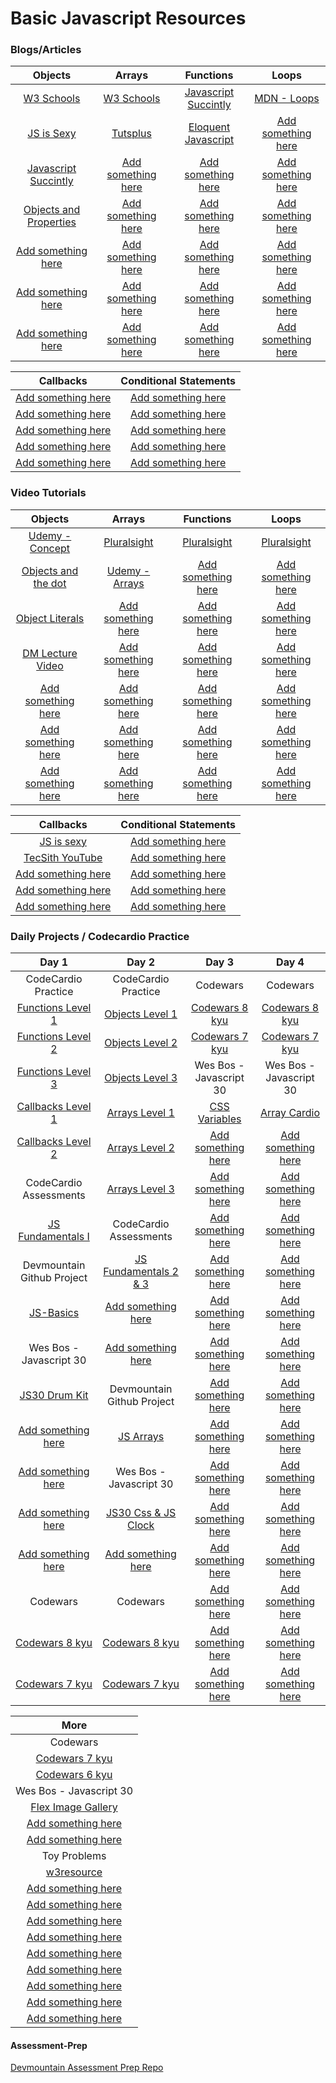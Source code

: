# Basic Javascript Resources
<!--
| <a target="_blank" href="#">Add something here</a> | <a target="_blank" href="#">Add something here</a> | <a target="_blank" href="#">Add something here</a> | <a target="_blank" href="#">Add something here</a> |
| <a target="_blank" href="#">Add something here</a> | <a target="_blank" href="#">Add something here</a> | <a target="_blank" href="#">Add something here</a> | <a target="_blank" href="#">Add something here</a> |
| <a target="_blank" href="#">Add something here</a> | <a target="_blank" href="#">Add something here</a> | <a target="_blank" href="#">Add something here</a> | <a target="_blank" href="#">Add something here</a> |
-->
### Blogs/Articles
|                                 Objects                                    |                                 Arrays                         |                               Functions                                  |                                 Loops                                 |
|                              :-----------:                                 |                             :-----------:                      |                             :-----------:                                |                             :-----------:                             |
| <a target="_blank" href="https://goo.gl/5jPiQF">W3 Schools</a>             | <a target="_blank" href="https://goo.gl/FFpO4J">W3 Schools</a> | <a target="_blank" href="https://goo.gl/ehcMuX">Javascript Succintly</a> | <a target="_blank" href="https://goo.gl/EYrjpG">MDN - Loops</a>       | 
| <a target="_blank" href="https://goo.gl/CqGbrU">JS is Sexy</a>             | <a target="_blank" href="https://goo.gl/OvLh9Z">Tutsplus</a>   | <a target="_blank" href="https://goo.gl/9wFHRv">Eloquent Javascript</a>  | <a target="_blank" href="#">Add something here</a>                    |
| <a target="_blank" href="https://goo.gl/An1zI2">Javascript Succintly</a>   | <a target="_blank" href="#">Add something here</a>             | <a target="_blank" href="#">Add something here</a>                       | <a target="_blank" href="#">Add something here</a>                    |
| <a target="_blank" href="https://goo.gl/iJg3gt">Objects and Properties</a> | <a target="_blank" href="#">Add something here</a>             | <a target="_blank" href="#">Add something here</a>                       | <a target="_blank" href="#">Add something here</a>                    |
| <a target="_blank" href="#">Add something here</a>                         | <a target="_blank" href="#">Add something here</a>             | <a target="_blank" href="#">Add something here</a>                       | <a target="_blank" href="#">Add something here</a>                    |
| <a target="_blank" href="#">Add something here</a>                         | <a target="_blank" href="#">Add something here</a>             | <a target="_blank" href="#">Add something here</a>                       | <a target="_blank" href="#">Add something here</a>                    |
| <a target="_blank" href="#">Add something here</a>                         | <a target="_blank" href="#">Add something here</a>             | <a target="_blank" href="#">Add something here</a>                       | <a target="_blank" href="#">Add something here</a>                    |

|                      Callbacks                    |               Conditional Statements               |
|                   :-------------:                 |                   :-------------:                  |
|<a target="_blank" href="#">Add something here</a> | <a target="_blank" href="#">Add something here</a> |
|<a target="_blank" href="#">Add something here</a> | <a target="_blank" href="#">Add something here</a> |
|<a target="_blank" href="#">Add something here</a> | <a target="_blank" href="#">Add something here</a> |
|<a target="_blank" href="#">Add something here</a> | <a target="_blank" href="#">Add something here</a> |
|<a target="_blank" href="#">Add something here</a> | <a target="_blank" href="#">Add something here</a> |

### Video Tutorials
|                                   Objects                               |                                 Arrays                                |                                Functions                              |                                 Loops                                 |
|                                :-----------:                            |                             :-----------:                             |                              :-----------:                            |                             :-----------:                             |
| <a target="_blank" href="https://goo.gl/6zDVBt">Udemy - Concept</a>     | <a target="_blank" href="https://goo.gl/JkzM9D">Pluralsight</a>       | <a target="_blank" href="https://goo.gl/b0CzDk">Pluralsight</a>       | <a target="_blank" href="https://goo.gl/NLyb4l">Pluralsight</a>       |
| <a target="_blank" href="https://goo.gl/W0YFl0">Objects and the dot</a> | <a target="_blank" href="https://goo.gl/Q29rgt">Udemy - Arrays</a>    | <a target="_blank" href="#">Add something here</a>                    | <a target="_blank" href="#">Add something here</a>                    |
| <a target="_blank" href="https://goo.gl/D0MmwP">Object Literals</a>     | <a target="_blank" href="#">Add something here</a>                    | <a target="_blank" href="#">Add something here</a>                    | <a target="_blank" href="#">Add something here</a>                    |
| <a target="_blank" href="https://goo.gl/8snnMc">DM Lecture Video</a>    | <a target="_blank" href="#">Add something here</a>                    | <a target="_blank" href="#">Add something here</a>                    | <a target="_blank" href="#">Add something here</a>                    |
| <a target="_blank" href="#">Add something here</a>                      | <a target="_blank" href="#">Add something here</a>                    | <a target="_blank" href="#">Add something here</a>                    | <a target="_blank" href="#">Add something here</a>                    |
| <a target="_blank" href="#">Add something here</a>                      | <a target="_blank" href="#">Add something here</a>                    | <a target="_blank" href="#">Add something here</a>                    | <a target="_blank" href="#">Add something here</a>                    |
| <a target="_blank" href="#">Add something here</a>                      | <a target="_blank" href="#">Add something here</a>                    | <a target="_blank" href="#">Add something here</a>                    | <a target="_blank" href="#">Add something here</a>                    |

|                               Callbacks                             |                         Conditional Statements                      |
|                            :-------------:                          |                            :-------------:                          |
| <a target="_blank" href="https://goo.gl/RxHn9c">JS is sexy</a>      | <a target="_blank" href="#">Add something here</a>                  |
| <a target="_blank" href="https://goo.gl/16fimb">TecSith YouTube</a> | <a target="_blank" href="#">Add something here</a>                  |
| <a target="_blank" href="#">Add something here</a>                  | <a target="_blank" href="#">Add something here</a>                  |
| <a target="_blank" href="#">Add something here</a>                  | <a target="_blank" href="#">Add something here</a>                  |
| <a target="_blank" href="#">Add something here</a>                  | <a target="_blank" href="#">Add something here</a>                  |



### Daily Projects / Codecardio Practice

|                                  Day 1                                |                                    Day 2                                  |                                   Day 3                            |                                  Day 4                             |
|                              :-----------:                            |                                :-----------:                              |                               :-----------:                        |                              :-----------:                         |
|                            CodeCardio Practice                        |                             CodeCardio Practice                           |                                  Codewars                          |                                 Codewars                           |
| <a target="_blank" href="https://goo.gl/FuDypb">Functions Level 1</a> | <a target="_blank" href="https://goo.gl/ubI0eY">Objects Level 1</a>       | <a target="_blank" href="https://goo.gl/7mBhNd">Codewars 8 kyu</a> | <a target="_blank" href="https://goo.gl/7mBhNd">Codewars 8 kyu</a> |
| <a target="_blank" href="https://goo.gl/uBNfeB">Functions Level 2</a> | <a target="_blank" href="https://goo.gl/I8N0vU">Objects Level 2</a>       | <a target="_blank" href="https://goo.gl/5J3os1">Codewars 7 kyu</a> | <a target="_blank" href="https://goo.gl/5J3os1">Codewars 7 kyu</a> |
| <a target="_blank" href="https://goo.gl/Ab58oD">Functions Level 3</a> | <a target="_blank" href="https://goo.gl/QI3qeX">Objects Level 3</a>       |                           Wes Bos - Javascript 30                  |                           Wes Bos - Javascript 30                  |
| <a target="_blank" href="https://goo.gl/Z8lBBd">Callbacks Level 1</a> | <a target="_blank" href="https://goo.gl/ja6VXC">Arrays Level 1</a>        | <a target="_blank" href="https://goo.gl/4IGdeI">CSS Variables</a>  | <a target="_blank" href="https://goo.gl/jbu05X">Array Cardio</a>   |
| <a target="_blank" href="https://goo.gl/iNIkAa">Callbacks Level 2</a> | <a target="_blank" href="https://goo.gl/2LE1ql">Arrays Level 2</a>        | <a target="_blank" href="#">Add something here</a>                 | <a target="_blank" href="#">Add something here</a>                 |
|                         CodeCardio Assessments                        | <a target="_blank" href="https://goo.gl/NqtG2y">Arrays Level 3</a>        | <a target="_blank" href="#">Add something here</a>                 | <a target="_blank" href="#">Add something here</a>                 |
| <a target="_blank" href="https://goo.gl/6lAiOS">JS Fundamentals I</a> |                            CodeCardio Assessments                         | <a target="_blank" href="#">Add something here</a>                 | <a target="_blank" href="#">Add something here</a>                 |
|                       Devmountain Github Project                      | <a target="_blank" href="https://goo.gl/RRCgF3">JS Fundamentals 2 & 3</a> | <a target="_blank" href="#">Add something here</a>                 | <a target="_blank" href="#">Add something here</a>                 |
| <a target="_blank" href="https://goo.gl/uC54vF"> JS-Basics </a>       | <a target="_blank" href="#">Add something here</a>                        | <a target="_blank" href="#">Add something here</a>                 | <a target="_blank" href="#">Add something here</a>                 |
|                        Wes Bos - Javascript 30                        | <a target="_blank" href="#">Add something here</a>                        | <a target="_blank" href="#">Add something here</a>                 | <a target="_blank" href="#">Add something here</a>                 |
| <a target="_blank" href="https://goo.gl/kj6K15">JS30 Drum Kit</a>     |                          Devmountain Github Project                       | <a target="_blank" href="#">Add something here</a>                 | <a target="_blank" href="#">Add something here</a>                 |
| <a target="_blank" href="#">Add something here</a>                    | <a target="_blank" href="https://goo.gl/twpgKx">JS Arrays</a>             | <a target="_blank" href="#">Add something here</a>                 | <a target="_blank" href="#">Add something here</a>                 |
| <a target="_blank" href="#">Add something here</a>                    |                           Wes Bos - Javascript 30                         | <a target="_blank" href="#">Add something here</a>                 | <a target="_blank" href="#">Add something here</a>                 |
| <a target="_blank" href="#">Add something here</a>                    | <a target="_blank" href="https://goo.gl/vAo1Om">JS30 Css & JS Clock</a>   | <a target="_blank" href="#">Add something here</a>                 | <a target="_blank" href="#">Add something here</a>                 |
| <a target="_blank" href="#">Add something here</a>                    | <a target="_blank" href="#">Add something here</a>                        | <a target="_blank" href="#">Add something here</a>                 | <a target="_blank" href="#">Add something here</a>                 |
|                                Codewars                               |                                Codewars                                   | <a target="_blank" href="#">Add something here</a>                 | <a target="_blank" href="#">Add something here</a>                 |
| <a target="_blank" href="https://goo.gl/7mBhNd">Codewars 8 kyu</a>    | <a target="_blank" href="https://goo.gl/7mBhNd">Codewars 8 kyu</a>        | <a target="_blank" href="#">Add something here</a>                 | <a target="_blank" href="#">Add something here</a>                 |
| <a target="_blank" href="https://goo.gl/5J3os1">Codewars 7 kyu</a>    | <a target="_blank" href="https://goo.gl/5J3os1">Codewars 7 kyu</a>        | <a target="_blank" href="#">Add something here</a>                 | <a target="_blank" href="#">Add something here</a>                 |

|                                 More                                   |
|                            :------------:                              |
|                               Codewars                                 |
| <a target="_blank" href="https://goo.gl/5J3os1">Codewars 7 kyu</a>     |
| <a target="_blank" href="https://goo.gl/5OfnGL">Codewars 6 kyu</a>     |
|                         Wes Bos - Javascript 30                        |
| <a target="_blank" href="https://goo.gl/zFCNxJ">Flex Image Gallery</a> |
| <a target="_blank" href="#">Add something here</a>                     |
| <a target="_blank" href="#">Add something here</a>                     |
|                              Toy Problems                              |
| <a target="_blank" href="https://goo.gl/J3j0NX">w3resource</a>         |
| <a target="_blank" href="#">Add something here</a>                     |
| <a target="_blank" href="#">Add something here</a>                     |
| <a target="_blank" href="#">Add something here</a>                     |
| <a target="_blank" href="#">Add something here</a>                     |
| <a target="_blank" href="#">Add something here</a>                     |
| <a target="_blank" href="#">Add something here</a>                     |
| <a target="_blank" href="#">Add something here</a>                     |
| <a target="_blank" href="#">Add something here</a>                     |
| <a target="_blank" href="#">Add something here</a>                     |

#### Assessment-Prep
<a target="_blank" href="https://github.com/DevMountain/assessment-prep">Devmountain Assessment Prep Repo</a>